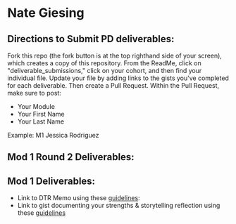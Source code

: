# Nate Giesing

## Directions to Submit PD deliverables:
Fork this repo (the fork button is at the top righthand side of your screen), which creates a copy of this repository. From the ReadMe, click on "deliverable_submissions," click on your cohort, and then find your individual file. Update your file by adding links to the gists you've completed for each deliverable. Then create a Pull Request. Within the Pull Request, make sure to post:

* Your Module
* Your First Name
* Your Last Name

Example: M1 Jessica Rodriguez

## Mod 1 Round 2 Deliverables:


## Mod 1 Deliverables:
* Link to DTR Memo using these
[guidelines](https://gist.github.com/NateGiesing/6fe8d98964a6ba14c0e858e5d2e13bd5):
* Link to gist documenting your strengths & storytelling reflection using these [guidelines](https://gist.github.com/NateGiesing/9b2ae006790ed412b09f60252f7e699c)
